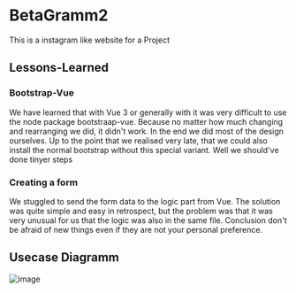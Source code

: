 # BetaGramm2
This is a instagram like website for a Project

## Lessons-Learned
### Bootstrap-Vue
We have learned that with Vue 3 or generally with
it was very difficult to use the node package bootstraap-vue.
Because no matter how much changing and rearranging we did, it didn't work.
In the end we did most of the design ourselves.
Up to the point that we realised very late, that we could also install the normal bootstrap without this special variant.
Well we should've done tinyer steps
### Creating a form
We stuggled to send the form data to the logic part from Vue.
The solution was quite simple and easy in retrospect, but the problem was that it was very unusual for us that the logic was also in the same file. Conclusion don't be afraid of new things even if they are not your personal preference.
## Usecase Diagramm
![image](https://github.com/roxy22r/BetaGramm2/assets/51272296/f71dbc3a-dfed-44fb-be32-ec6c2d4c104e)

